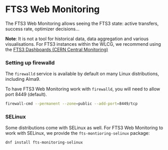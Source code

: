 FTS3 Web Monitoring
===================

The FTS3 Web Monitoring allows seeing the FTS3 state: active transfers, success rate, optimizer decisions...

**Note**: It is not a tool for historical data, data aggregation and various visualisations. 
For FTS3 instances within the WLCG, we recommend using the [FTS3 Dashboards (CERN Central Monitoring)][1] 

### Setting up firewalld

The `firewalld` service is available by default on many Linux distributions, including Alma9. 

To have FTS3 Web Monitoring work with `firewalld`, you will need to allow port 8449 (default).
```bash
firewall-cmd --permanent --zone=public --add-port=8449/tcp
```

### SELinux

Some distributions come with SELinux as well. For FTS3 Web Monitoring to work
with SELinux, we provide the `fts-montioring-selinux` package:
```bash
dnf install fts-monitoring-selinux
```

[1]: https://monit-grafana.cern.ch/d/veRQSWBGz/fts-servers-dashboard
